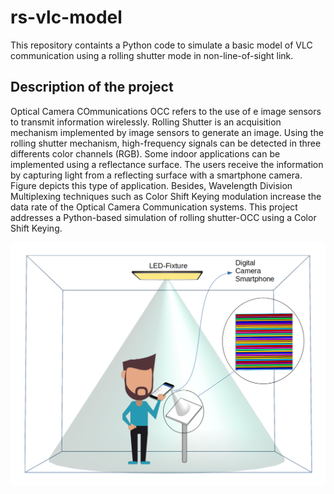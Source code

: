 # rs-vlc-model
This repository containts a Python code to simulate a basic model of VLC communication using a rolling shutter mode in non-line-of-sight link.

## Description of the project
Optical Camera COmmunications OCC refers to the use of e image sensors to transmit information wirelessly. Rolling Shutter is an acquisition mechanism implemented by image sensors to generate an image. Using the rolling shutter mechanism, high-frequency signals can be detected in three differents color channels (RGB). Some indoor applications can be implemented using a reflectance surface. The users receive the information by capturing light from a reflecting surface with a smartphone camera. Figure depicts this type of application. Besides, Wavelength Division Multiplexing techniques such as Color Shift Keying modulation increase the data rate of the Optical Camera Communication systems. This project addresses a Python-based simulation of rolling shutter-OCC using a Color Shift Keying.



![alt text](https://github.com/jufgutierrezgo/rs-vlc-model/blob/main/images/OCC-rs-csk-nlos.png?raw=true)

